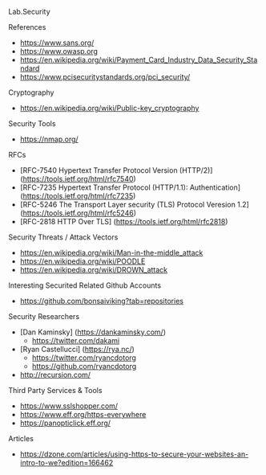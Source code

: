 Lab.Security

References
* https://www.sans.org/
* https://www.owasp.org 
* https://en.wikipedia.org/wiki/Payment_Card_Industry_Data_Security_Standard
* https://www.pcisecuritystandards.org/pci_security/ 


Cryptography
* https://en.wikipedia.org/wiki/Public-key_cryptography


Security Tools
* https://nmap.org/


RFCs
* [RFC-7540 Hypertext Transfer Protocol Version (HTTP/2)] (https://tools.ietf.org/html/rfc7540)
* [RFC-7235 Hypertext Transfer Protocol (HTTP/1.1): Authentication] (https://tools.ietf.org/html/rfc7235)
* [RFC-5246 The Transport Layer security (TLS) Protocol Veresion 1.2] (https://tools.ietf.org/html/rfc5246)
* [RFC-2818 HTTP Over TLS] (https://tools.ietf.org/html/rfc2818)


Security Threats / Attack Vectors
* https://en.wikipedia.org/wiki/Man-in-the-middle_attack
* https://en.wikipedia.org/wiki/POODLE
* https://en.wikipedia.org/wiki/DROWN_attack

Interesting Securited Related Github Accounts
* https://github.com/bonsaiviking?tab=repositories


Security Researchers
* [Dan Kaminsky] (https://dankaminsky.com/)
	* https://twitter.com/dakami
* [Ryan Castellucci] (https://rya.nc/)
	* https://twitter.com/ryancdotorg
	* https://github.com/ryancdotorg
* http://recursion.com/


Third Party Services & Tools
* https://www.sslshopper.com/
* https://www.eff.org/https-everywhere
* https://panopticlick.eff.org/


Articles
* https://dzone.com/articles/using-https-to-secure-your-websites-an-intro-to-we?edition=166462


